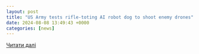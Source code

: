 ```yaml
---
layout: post
title: "US Army tests rifle-toting AI robot dog to shoot enemy drones"
date: 2024-08-08 13:49:43 +0000
categories: [news]
---
```


[Читати далі](https://interestingengineering.com/military/us-army-tests-ai-robot-dog-for-drone-takedown)
